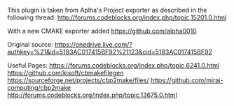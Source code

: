 
This plugin is taken from Aplha's Project exporter as described in the following thread:
http://forums.codeblocks.org/index.php/topic,15201.0.html

With a new CMAKE exporter added
https://github.com/alpha0010

Original source:
https://onedrive.live.com/?authkey=%21&id=5183AC017415BF92%21123&cid=5183AC017415BF92

Useful Pages:
https://forums.codeblocks.org/index.php/topic,6241.0.html
https://github.com/kisoft/cbmakefilegen
https://sourceforge.net/projects/cbp2make/files/
https://github.com/mirai-computing/cbp2make
http://forums.codeblocks.org/index.php/topic,13675.0.html
